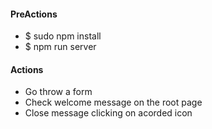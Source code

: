 <h4>PreActions</h4>
<ul>
	<li>$ sudo npm install</li>
	<li>$ npm run server</li>
</ul>

<h4>Actions</h4>
<ul>
	<li>Go throw a form</li>
	<li>Check welcome message on the root page</li>
	<li>Close message clicking on acorded icon</li>
</ul>
